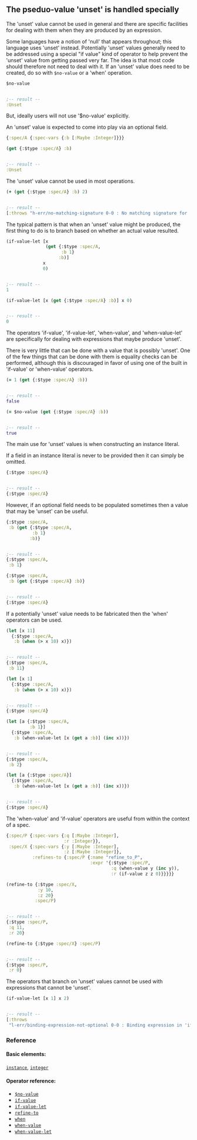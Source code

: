 <!---
  This markdown file was generated. Do not edit.
  -->

## The pseduo-value 'unset' is handled specially

The 'unset' value cannot be used in general and there are specific facilities for dealing with them when they are produced by an expression.

Some languages have a notion of 'null' that appears throughout; this language uses 'unset' instead. Potentially 'unset' values generally need to be addressed using a special "if value" kind of operator to help prevent the 'unset' value from getting passed very far. The idea is that most code should therefore not need to deal with it. If an 'unset' value does need to be created, do so with `$no-value` or a 'when' operation.

```clojure
$no-value


;-- result --
:Unset
```

But, ideally users will not use '$no-value' explicitly.

An 'unset' value is expected to come into play via an optional field.

```clojure
{:spec/A {:spec-vars {:b [:Maybe :Integer]}}}
```

```clojure
(get {:$type :spec/A} :b)


;-- result --
:Unset
```

The 'unset' value cannot be used in most operations.

```clojure
(+ (get {:$type :spec/A} :b) 2)


;-- result --
[:throws "h-err/no-matching-signature 0-0 : No matching signature for '+'"]
```

The typical pattern is that when an 'unset' value might be produced, the first thing to do is to branch based on whether an actual value resulted.

```clojure
(if-value-let [x
               (get {:$type :spec/A,
                     :b 1}
                    :b)]
              x
              0)


;-- result --
1
```

```clojure
(if-value-let [x (get {:$type :spec/A} :b)] x 0)


;-- result --
0
```

The operators 'if-value', 'if-value-let', 'when-value', and 'when-value-let' are specifically for dealing with expressions that maybe produce 'unset'.

There is very little that can be done with a value that is possibly 'unset'. One of the few things that can be done with them is equality checks can be performed, although this is discouraged in favor of using one of the built in 'if-value' or 'when-value' operators.

```clojure
(= 1 (get {:$type :spec/A} :b))


;-- result --
false
```

```clojure
(= $no-value (get {:$type :spec/A} :b))


;-- result --
true
```

The main use for 'unset' values is when constructing an instance literal.

If a field in an instance literal is never to be provided then it can simply be omitted.

```clojure
{:$type :spec/A}


;-- result --
{:$type :spec/A}
```

However, if an optional field needs to be populated sometimes then a value that may be 'unset' can be useful.

```clojure
{:$type :spec/A,
 :b (get {:$type :spec/A,
          :b 1}
         :b)}


;-- result --
{:$type :spec/A,
 :b 1}
```

```clojure
{:$type :spec/A,
 :b (get {:$type :spec/A} :b)}


;-- result --
{:$type :spec/A}
```

If a potentially 'unset' value needs to be fabricated then the 'when' operators can be used.

```clojure
(let [x 11]
  {:$type :spec/A,
   :b (when (> x 10) x)})


;-- result --
{:$type :spec/A,
 :b 11}
```

```clojure
(let [x 1]
  {:$type :spec/A,
   :b (when (> x 10) x)})


;-- result --
{:$type :spec/A}
```

```clojure
(let [a {:$type :spec/A,
         :b 1}]
  {:$type :spec/A,
   :b (when-value-let [x (get a :b)] (inc x))})


;-- result --
{:$type :spec/A,
 :b 2}
```

```clojure
(let [a {:$type :spec/A}]
  {:$type :spec/A,
   :b (when-value-let [x (get a :b)] (inc x))})


;-- result --
{:$type :spec/A}
```

The 'when-value' and 'if-value' operators are useful from within the context of a spec.

```clojure
{:spec/P {:spec-vars {:q [:Maybe :Integer],
                      :r :Integer}},
 :spec/X {:spec-vars {:y [:Maybe :Integer],
                      :z [:Maybe :Integer]},
          :refines-to {:spec/P {:name "refine_to_P",
                                :expr '{:$type :spec/P,
                                        :q (when-value y (inc y)),
                                        :r (if-value z z 0)}}}}}
```

```clojure
(refine-to {:$type :spec/X,
            :y 10,
            :z 20}
           :spec/P)


;-- result --
{:$type :spec/P,
 :q 11,
 :r 20}
```

```clojure
(refine-to {:$type :spec/X} :spec/P)


;-- result --
{:$type :spec/P,
 :r 0}
```

The operators that branch on 'unset' values cannot be used with expressions that cannot be 'unset'.

```clojure
(if-value-let [x 1] x 2)


;-- result --
[:throws
 "l-err/binding-expression-not-optional 0-0 : Binding expression in 'if-value-let' must have an optional type"]
```

### Reference

#### Basic elements:

[`instance`](../halite_basic-syntax-reference.md#instance), [`integer`](../halite_basic-syntax-reference.md#integer)

#### Operator reference:

* [`$no-value`](../halite_full-reference.md#_Dno-value)
* [`if-value`](../halite_full-reference.md#if-value)
* [`if-value-let`](../halite_full-reference.md#if-value-let)
* [`refine-to`](../halite_full-reference.md#refine-to)
* [`when`](../halite_full-reference.md#when)
* [`when-value`](../halite_full-reference.md#when-value)
* [`when-value-let`](../halite_full-reference.md#when-value-let)


